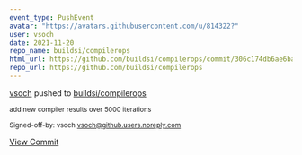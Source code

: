 ```yaml
---
event_type: PushEvent
avatar: "https://avatars.githubusercontent.com/u/814322?"
user: vsoch
date: 2021-11-20
repo_name: buildsi/compilerops
html_url: https://github.com/buildsi/compilerops/commit/306c174db6ae6ba474e903709647bbc1a04ed839
repo_url: https://github.com/buildsi/compilerops
---
```


<a href='https://github.com/vsoch' target='_blank'>vsoch</a> pushed to <a href='https://github.com/buildsi/compilerops' target='_blank'>buildsi/compilerops</a>

<small>add new compiler results over 5000 iterations

Signed-off-by: vsoch <vsoch@github.users.noreply.com></small>

<a href='https://github.com/buildsi/compilerops/commit/306c174db6ae6ba474e903709647bbc1a04ed839' target='_blank'>View Commit</a>